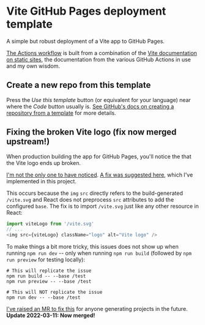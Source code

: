 # Vite GitHub Pages deployment template

A simple but robust deployment of a Vite app to GitHub Pages.

[The Actions workflow](./.github/workflows/publish.yaml) is built from a combination of the [Vite documentation on static sites][vite-static], the documentation from the various GitHub Actions in use and my own wisdom.

[vite-static]: https://vitejs.dev/guide/static-deploy.html

## Create a new repo from this template

Press the _Use this template_ button (or equivalent for your language) near where the _Code_ button usually is.
[See GitHub's docs on creating a repository from a template][template-docs] for more details.

[template-docs]: https://docs.github.com/en/repositories/creating-and-managing-repositories/creating-a-repository-from-a-template#creating-a-repository-from-a-template

## Fixing the broken Vite logo (fix now merged upstream!)

When production building the app for GitHub Pages, you'll notice the that the Vite logo ends up broken.

[I'm not the only one to have noticed](https://github.com/vitejs/vite/issues/10601). [A fix was suggested here](https://github.com/vitejs/vite/issues/7358), which I've implemented in this project.

This occurs because the `img` `src` directly refers to the build-generated `/vite.svg` and React does not preprocess `src` attributes to add the configured `base`.
The fix is to import `/vite.svg` just like any other resource in React:

```ts
import viteLogo from '/vite.svg'
// ...
<img src={viteLogo} className="logo" alt="Vite logo" />
```

To make things a bit more tricky, this issues does not show up when running `npm run dev` -- only when running `npm run build` (followed by `npm run preview` for testing locally):

```shell
# This will replicate the issue
npm run build -- --base /test
npm run preview -- --base /test

# This will NOT replicate the issue
npm run dev -- --base /test
```

[I've raised an MR to fix this](https://github.com/vitejs/vite/pull/12374) for anyone generating projects in the future. **Update 2022-03-11: Now merged!**
